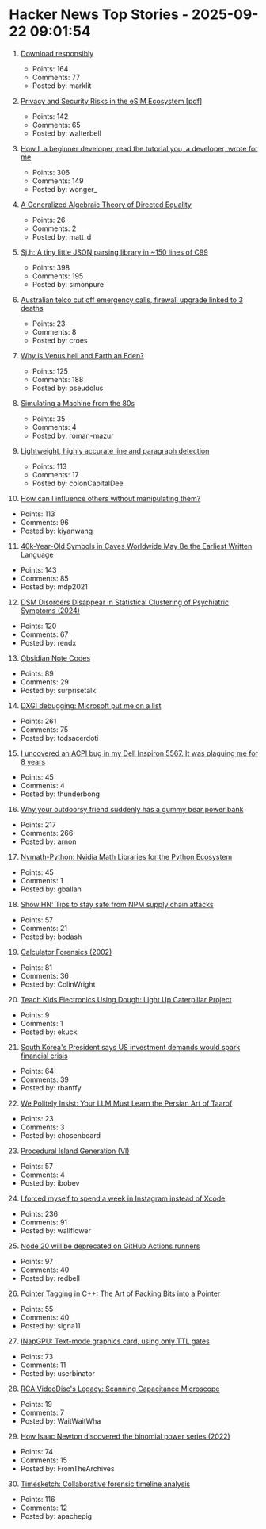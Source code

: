 # Hacker News Top Stories - 2025-09-22 09:01:54

1. [Download responsibly](https://blog.geofabrik.de/index.php/2025/09/10/download-responsibly/)
   - Points: 164
   - Comments: 77
   - Posted by: marklit

2. [Privacy and Security Risks in the eSIM Ecosystem [pdf]](https://www.usenix.org/system/files/usenixsecurity25-motallebighomi.pdf)
   - Points: 142
   - Comments: 65
   - Posted by: walterbell

3. [How I, a beginner developer, read the tutorial you, a developer, wrote for me](https://anniemueller.com/posts/how-i-a-non-developer-read-the-tutorial-you-a-developer-wrote-for-me-a-beginner)
   - Points: 306
   - Comments: 149
   - Posted by: wonger_

4. [A Generalized Algebraic Theory of Directed Equality](https://jacobneu.phd/)
   - Points: 26
   - Comments: 2
   - Posted by: matt_d

5. [Sj.h: A tiny little JSON parsing library in ~150 lines of C99](https://github.com/rxi/sj.h)
   - Points: 398
   - Comments: 195
   - Posted by: simonpure

6. [Australian telco cut off emergency calls, firewall upgrade linked to 3 deaths](https://www.theregister.com/2025/09/21/optus_emergency_call_incident/)
   - Points: 23
   - Comments: 8
   - Posted by: croes

7. [Why is Venus hell and Earth an Eden?](https://www.quantamagazine.org/why-is-venus-hell-and-earth-an-eden-20250915/)
   - Points: 125
   - Comments: 188
   - Posted by: pseudolus

8. [Simulating a Machine from the 80s](https://rmazur.io/blog/fahivets.html)
   - Points: 35
   - Comments: 4
   - Posted by: roman-mazur

9. [Lightweight, highly accurate line and paragraph detection](https://arxiv.org/abs/2203.09638)
   - Points: 113
   - Comments: 17
   - Posted by: colonCapitalDee

10. [How can I influence others without manipulating them?](https://andiroberts.com/leadership-questions/how-to-influence-others-without-manipulating)
   - Points: 113
   - Comments: 96
   - Posted by: kiyanwang

11. [40k-Year-Old Symbols in Caves Worldwide May Be the Earliest Written Language](https://www.openculture.com/2025/09/40000-year-old-symbols-found-in-caves-worldwide-may-be-the-earliest-written-language.html)
   - Points: 143
   - Comments: 85
   - Posted by: mdp2021

12. [DSM Disorders Disappear in Statistical Clustering of Psychiatric Symptoms (2024)](https://www.psychiatrymargins.com/p/traditional-dsm-disorders-dissolve?r=2wyot6&triedRedirect=true)
   - Points: 120
   - Comments: 67
   - Posted by: rendx

13. [Obsidian Note Codes](https://ezhik.jp/obsidian/note-codes/)
   - Points: 89
   - Comments: 29
   - Posted by: surprisetalk

14. [DXGI debugging: Microsoft put me on a list](https://slugcat.systems/post/25-09-21-dxgi-debugging-microsoft-put-me-on-a-list/)
   - Points: 261
   - Comments: 75
   - Posted by: todsacerdoti

15. [I uncovered an ACPI bug in my Dell Inspiron 5567. It was plaguing me for 8 years](https://triangulatedexistence.mataroa.blog/blog/i-uncovered-an-acpi-bug-in-my-dell-inspiron-5667-it-was-plaguing-me-for-8-years/)
   - Points: 45
   - Comments: 4
   - Posted by: thunderbong

16. [Why your outdoorsy friend suddenly has a gummy bear power bank](https://www.theverge.com/tech/781387/backpacking-ultralight-haribo-power-bank)
   - Points: 217
   - Comments: 266
   - Posted by: arnon

17. [Nvmath-Python: Nvidia Math Libraries for the Python Ecosystem](https://github.com/NVIDIA/nvmath-python)
   - Points: 45
   - Comments: 1
   - Posted by: gballan

18. [Show HN: Tips to stay safe from NPM supply chain attacks](https://github.com/bodadotsh/npm-security-best-practices)
   - Points: 57
   - Comments: 21
   - Posted by: bodash

19. [Calculator Forensics (2002)](https://www.rskey.org/~mwsebastian/miscprj/results.htm)
   - Points: 81
   - Comments: 36
   - Posted by: ColinWright

20. [Teach Kids Electronics Using Dough: Light Up Caterpillar Project](https://newsletter.infiniteretry.com/dough-circuits-led-caterpillar/)
   - Points: 9
   - Comments: 1
   - Posted by: ekuck

21. [South Korea's President says US investment demands would spark financial crisis](https://www.reuters.com/world/china/south-koreas-president-lee-says-us-investment-demands-would-spark-financial-2025-09-21/)
   - Points: 64
   - Comments: 39
   - Posted by: rbanffy

22. [We Politely Insist: Your LLM Must Learn the Persian Art of Taarof](https://arxiv.org/abs/2509.01035)
   - Points: 23
   - Comments: 3
   - Posted by: chosenbeard

23. [Procedural Island Generation (VI)](https://brashandplucky.com/2025/09/28/procedural-island-generation-vi.html)
   - Points: 57
   - Comments: 4
   - Posted by: ibobev

24. [I forced myself to spend a week in Instagram instead of Xcode](https://www.pixelpusher.club/p/i-forced-myself-to-spend-a-week-in)
   - Points: 236
   - Comments: 91
   - Posted by: wallflower

25. [Node 20 will be deprecated on GitHub Actions runners](https://github.blog/changelog/2025-09-19-deprecation-of-node-20-on-github-actions-runners/)
   - Points: 97
   - Comments: 40
   - Posted by: redbell

26. [Pointer Tagging in C++: The Art of Packing Bits into a Pointer](https://vectrx.substack.com/p/pointer-tagging-in-c-the-art-of-packing)
   - Points: 55
   - Comments: 40
   - Posted by: signa11

27. [INapGPU: Text-mode graphics card, using only TTL gates](https://github.com/Leoneq/iNapGPU)
   - Points: 73
   - Comments: 11
   - Posted by: userbinator

28. [RCA VideoDisc's Legacy: Scanning Capacitance Microscope](https://spectrum.ieee.org/rca-videodisc)
   - Points: 19
   - Comments: 7
   - Posted by: WaitWaitWha

29. [How Isaac Newton discovered the binomial power series (2022)](https://www.quantamagazine.org/how-isaac-newton-discovered-the-binomial-power-series-20220831/)
   - Points: 74
   - Comments: 15
   - Posted by: FromTheArchives

30. [Timesketch: Collaborative forensic timeline analysis](https://github.com/google/timesketch)
   - Points: 116
   - Comments: 12
   - Posted by: apachepig

